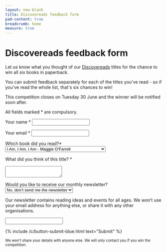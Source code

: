 ```yaml
---
layout: new-blank
title: Discovereads feedback form
pad-content: true
breadcrumb: home
measure: true
---
```


# Discovereads feedback form

Let us know what you thought of our <a class="blue" hover="blue" href="/discovereads/">Discovereads</a> titles for the chance to win all six books in paperback.

You can submit feedback separately for each of the titles you've read - so if you've read the whole list, that's six chances to win!

This competition closes on Tuesday 30 June and the winner will be notified soon after.

<form class="pb4" netlify name="discovereads" action="/discovereads/competition-entry/confirmation/" netlify-honeypot="bot-field">

  <p class="mb0">All fields marked <span class="red">*</span> are compulsory.</p>

  <label for="name" class="db f5 pt3">Your name <span class="red">*</span></label>
  <input required class="border-box w-100 ba b--moon-gray pa1" type="text" name="name" id="name">

  <label for="email" class="db f5 pt3">Your email <span class="red">*</span></label>
  <input required class="border-box w-100 ba b--moon-gray pa1" type="email" name="email" id="email">

  <label class="db f5 pt3">Which book did you read?<span class="red">*</span></label>
  <select name="title">
    <option value="iam">I Am, I Am, I Am - Maggie O'Farrell</option>
    <option value="graveyard">The Graveyard Book - Neil Gaiman & Chris Riddell</option>
    <option value="greatlevel">The Great Level - Stella Tillyard</option>
    <option value="persepolis">Persepolis - Marjane Satrapi</option>
    <option value="shepherdshut">The Shepherd's Hut - Tim Winton</option>
    <option value="sistersbrothers">The Sisters Brothers - Patrick DeWitt</option>
  </select>

  <label class="db f5 pt3">What did you think of this title? <span class="red">*</span></label>
  <textarea name="message" required class="border-box w-100 ba b--moon-gray pa1 mb2"></textarea>

  <label for="get-emails" class="db pt3 f5 mid-gray">Would you like to receive our monthly newsletter?</label>
  <select name="get-emails" id="get-emails">
    <option value="yes-get-emails">Yes, sign me up</option>
    <option selected value="no-get-emails">No, don’t send me the newsletter</option>
  </select>
  <p class="f5 mt0 custom-lh-title">Our newsletter contains reading ideas and events for all ages. We won’t use your email address for anything else, or share it with any other organisations.</p>

  <p class="dn"><input name="bot-field"></p>

  <div class="pt3">{% include /c/button-submit-blue.html text="Submit" %}</div>

  <p class="mt0 custom-lh-title"><small>We won’t share your details with anyone else. We will only contact you if you win the competition.</small></p>

</form>
